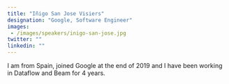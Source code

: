 ```yaml
---
title: "Iñigo San Jose Visiers"
designation: "Google, Software Engineer"
images: 
 - /images/speakers/inigo-san-jose.jpg
twitter: ""
linkedin: ""
---
```


I am from Spain, joined Google at the end of 2019 and I have been working in Dataflow and Beam for 4 years. 